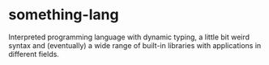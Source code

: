 # something-lang
Interpreted programming language with dynamic typing, a little bit weird syntax and (eventually) a wide range of built-in libraries with applications in different fields.
